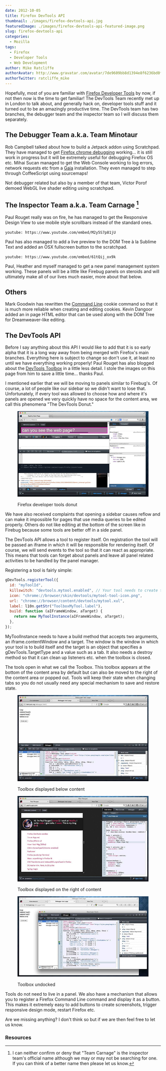 ```yaml
---
date: 2012-10-05
title: Firefox DevTools API
thumbnail: ./images/firefox-devtools-api.jpg
featuredImage: ./images/firefox-devtools-api-featured-image.png
slug: firefox-devtools-api
categories:
  - Mozilla
tags:
  - Firefox
  - Developer Tools
  - Web Development
author: Mike Ratcliffe
authorAvatar: http://www.gravatar.com/avatar/7de9609bb8d1394e8f6236bd0fac2d7b.jpg
authorTwitter: ratcliffe_mike
---
```


Hopefully, most of you are familiar with [Firefox Developer Tools](https://developer.mozilla.org/docs/Tools "Firefox Developer Tools") by now, if not then now is the time to get familiar!
The DevTools Team recently met up in London to talk about, and generally hack on, developer tools stuff and it turned out to be an amazingly productive time. The DevTools team has two branches, the debugger team and the inspector team so I will discuss them separately.

## The Debugger Team a.k.a. Team Minotaur

Rob Campbell talked about how to build a Jetpack addon using Scratchpad. They have managed to get [Firefox chrome debugging](http://blog.astithas.com/2012/10/debugging-firefox.html "Firefox chrome debugging") working... it is still work in progress but it will be extremely useful for debugging Firefox OS etc. Mihai Sucan managed to get the Web Console working to log errors, network requests etc from a [Gaia](https://wiki.mozilla.org/Gaia "Gaia") installation. They even managed to step through CoffeeScript using sourcemaps!

Not debugger related but also by a member of that team, Victor Porof demoed WebGL live shader editing using scratchpad.

## The Inspector Team a.k.a. Team Carnage [^1]

Paul Rouget really was on fire, he has managed to get the Responsive Design View to use mobile style scrollbars instead of the standard ones.

`youtube: https://www.youtube.com/embed/M2y5S7p81jU`

Paul has also managed to add a live preview to the DOM Tree à la Sublime Text and added an OSX fullscreen button to the scratchpad.

`youtube: https://www.youtube.com/embed/61tQij_ox9k`

Paul, Heather and myself managed to get a new panel management system working. These panels will be a little like Firebug panels on steroids and will ultimately make all of our lives much easier, more about that below.

## Others

Mark Goodwin has rewritten the [Command Line](https://developer.mozilla.org/docs/Tools/GCLI "The Firefox Command Line") cookie command so that it is much more reliable when creating and editing cookies. Kevin Dangoor added an in page HTML editor that can be used along with the DOM Tree for Dreamweaver-like editing.

## The DevTools API

Before I say anything about this API I would like to add that it is so early alpha that it is a long way away from being merged with Firefox's main branches. Everything here is subject to change so don't use it, at least no until we have everything working properly!
Paul Rouget has also blogged about the [DevTools Toolbox](http://paulrouget.com/e/devtools-toolbox/ "The DevTools Toolbox") in a little less detail. I stole the images on this page from him to save a little time... thanks Paul.

I mentioned earlier that we will be moving to panels similar to Firebug's. Of course, a lot of people like our sidebar so we didn't want to lose that. Unfortunately, if every tool was allowed to choose how and where it's panels are opened we very quickly have no space for the content area, we call this phenomena "The DevTools Donut."

<figure>

![Firefox Developer Tools Donut](images/firefox-developer-tools-donut.jpg)

  <figcaption>Firefox developer tools donut</figcaption>
</figure>

We have also received complaints that opening a sidebar causes reflow and can make it impossible for pages that use media queries to be edited properly. Others do not like editing at the bottom of the screen like in Firebug because some tools are better off in a side panel.

The DevTools API allows a tool to register itself. On registration the tool will be passed an iframe in which it will be responsible for rendering itself. Of course, we will send events to the tool so that it can react as appropriate. This means that tools can forget about panels and leave all panel related activities to be handled by the panel manager.

Registering a tool is fairly simple:

```js
gDevTools.registerTool({
  id: "myToolId",
  killswitch: "devtools.mytool.enabled", // Your tool needs to create this
  icon: "chrome://browser/skin/devtools/mytool-tool-icon.png",
  url: "chrome://browser/content/devtools/mytool.xul",
  label: l10n.getStr("ToolboxMyTool.label"),
  build: function (aIFrameWindow, aTarget) {
    return new MyToolInstance(aIFrameWindow, aTarget);
  },
});
```

MyToolInstance needs to have a build method that accepts two arguments, an iframe.contentWindow and a target. The window is the window in which your tool is to build itself and the target is an object that specifies a gDevTools.TargetType and a value such as a tab. It also needs a destroy method so that it can clean up listeners etc. when the toolbox is closed.

The tools open in what we call the Toolbox. This toolbox appears at the bottom of the content area by default but can also be moved to the right of the content area or popped out. Tools will keep their state when changing tabs so you do not usually need any special mechanism to save and restore state.

<figure>

![Toolbox displayed below content](images/toolbox-displayed-below-content.jpg)

  <figcaption>Toolbox displayed below content</figcaption>
</figure>

<figure>

![Toolbox displayed on the right of content](images/toolbox-displayed-on-the-right-of-content.jpg)

  <figcaption>Toolbox displayed on the right of content</figcaption>
</figure>

<figure>

![Toolbox undocked](images/toolbox-undocked.jpg)

  <figcaption>Toolbox undocked</figcaption>
</figure>

Tools do not need to live in a panel. We also have a mechanism that allows you to register a Firefox Command Line command and display it as a button. This makes it extremely easy to add buttons to create screenshots, trigger responsive design mode, restart Firefox etc.

Are we missing anything? I don't think so but if we are then feel free to let us know.

### Resources

[^1]: I can neither confirm or deny that "Team Carnage" is the inspector team's official name although we may or may not be searching for one. If you can think of a better name then please let us know.
